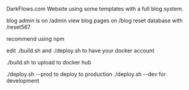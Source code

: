 DarkFlows.com Website using some templates with a full blog system.

blog admin is on /admin
view blog pages on /blog
reset database with /reset567 

recommend using npm

edit ./build.sh and ./deploy.sh to have your docker account

./build.sh to upload to docker hub

./deploy.sh --prod to deploy to production
./deploy.sh --dev for development

